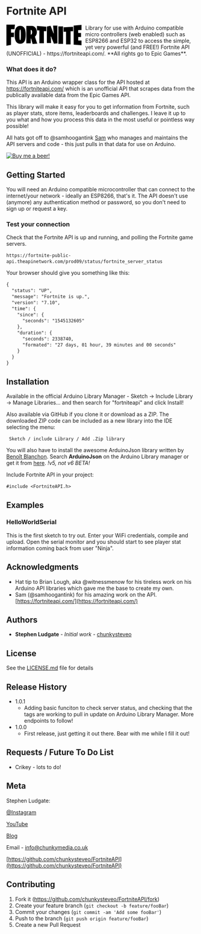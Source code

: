 # Fortnite API
<img align="left" style="padding-right:10px;" src="resources/fortnite-logo-black.png">
Library for use with Arduino compatible micro controllers (web enabled) such as ESP8266 and ESP32 to access the simple, yet very powerful (and FREE!) Fortnite API (UNOFFICIAL) - https://fortniteapi.com/. **All rights go to Epic Games**.

### What does it do?
This API is an Arduino wrapper class for the API hosted at https://fortniteapi.com/ which is an unofficial API that scrapes data from the publically available data from the Epic Games API.

This library will make it easy for you to get information from Fortnite, such as player stats, store items, leaderboards and challenges. I leave it up to you what and how you process this data in the most useful or pointless way possible!

All hats got off to @samhoogantink [Sam](https://github.com/samhoogantink) who manages and maintains the API servers and code - this just pulls in that data for use on Arduino.

[![Buy me a beer!](https://img.shields.io/badge/Buy_me_Beer!-PayPal-green.svg)](https://www.paypal.me/chunkysteveo/3.5)

## Getting Started

You will need an Arduino compatible microcontroller that can connect to the internet/your network - ideally an ESP8266, that's it. The API doesn't use (anymore) any authentication method or password, so you don't need to sign up or request a key.

### Test your connection
Check that the Fortnite API is up and running, and polling the Fortnite game servers.

```
https://fortnite-public-api.theapinetwork.com/prod09/status/fortnite_server_status
```

Your browser should give you something like this:

```
{
  "status": "UP",
  "message": "Fortnite is up.",
  "version": "7.10",
  "time": {
    "since": {
      "seconds": "1545132605"
    },
    "duration": {
      "seconds": 2338740,
      "formated": "27 days, 01 hour, 39 minutes and 00 seconds"
    }
  }
}
```


## Installation
Available in the official Arduino Library Manager - Sketch -> Include Library -> Manage Libraries... and then search for "fortniteapi" and click Install!

Also available via GitHub if you clone it or download as a ZIP. The downloaded ZIP code can be included as a new library into the IDE selecting the menu:

     Sketch / include Library / Add .Zip library

You will also have to install the awesome ArduinoJson library written by [Benoît Blanchon](https://github.com/bblanchon). Search **ArduinoJson** on the Arduino Library manager or get it from [here](https://github.com/bblanchon/ArduinoJson). *!v5, not v6 BETA!*

Include Fortnite API in your project:

    #include <FortniteAPI.h>


## Examples

### HelloWorldSerial
This is the first sketch to try out. Enter your WiFi credentials, compile and upload. Open the serial monitor and you should start to see player stat information coming back from user "Ninja".


## Acknowledgments

* Hat tip to Brian Lough, aka @witnessmenow for his tireless work on his Arduino API libraries which gave me the base to create my own.
* Sam (@samhoogantink) for his amazing work on the API. [https://fortniteapi.com/](https://fortniteapi.com/)

## Authors

* **Stephen Ludgate** - *Initial work* - [chunkysteveo](https://github.com/chunkysteveo)

## License

See the [LICENSE.md](LICENSE.md) file for details


## Release History
* 1.0.1
    * Adding basic funciton to check server status, and checking that the tags are working to pull in update on Arduino Library Manager. More endpoints to follow!
* 1.0.0
    * First release, just getting it out there. Bear with me while I fill it out!

## Requests / Future To Do List
* Crikey - lots to do!

## Meta

Stephen Ludgate:

[@Instagram](https://www.instagram.com/chunkysteveo/)

[YouTube](https://www.youtube.com/c/StephenLudgate) 

[Blog](https://www.chunkymedia.co.uk)

Email - info@chunkymedia.co.uk

[https://github.com/chunkysteveo/FortniteAPI](https://github.com/chunkysteveo/FortniteAPI)

## Contributing

1. Fork it (<https://github.com/chunkysteveo/FortniteAPI/fork>)
2. Create your feature branch (`git checkout -b feature/fooBar`)
3. Commit your changes (`git commit -am 'Add some fooBar'`)
4. Push to the branch (`git push origin feature/fooBar`)
5. Create a new Pull Request
